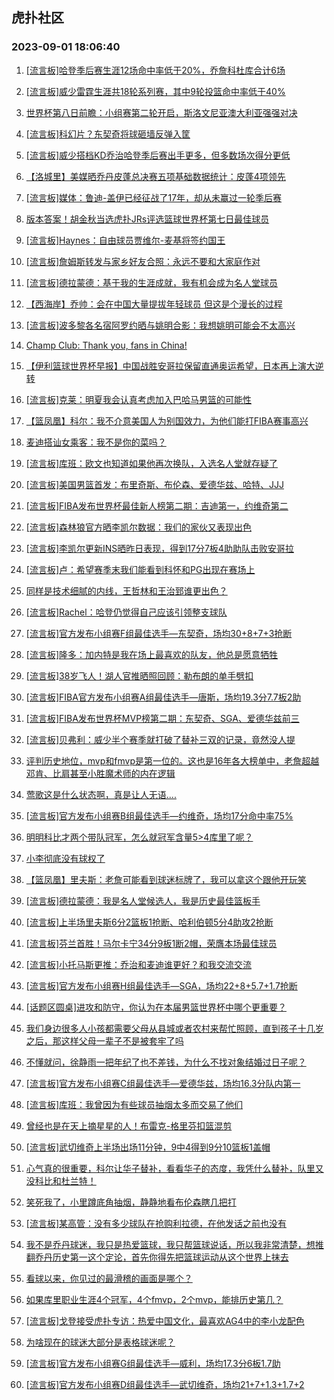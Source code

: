 ## 虎扑社区 
### 2023-09-01 18:06:40

1. [[流言板]哈登季后赛生涯12场命中率低于20%，乔詹科杜库合计6场](https://bbs.hupu.com/61935704.html)

2. [[流言板]威少雷霆生涯共18轮系列赛，其中9轮投篮命中率低于40%](https://bbs.hupu.com/61935291.html)

3. [世界杯第八日前瞻：小组赛第二轮开启，斯洛文尼亚澳大利亚强强对决](https://bbs.hupu.com/61934537.html)

4. [[流言板]科幻片？东契奇将球砸墙反弹入筐](https://bbs.hupu.com/61934287.html)

5. [[流言板]威少搭档KD乔治哈登季后赛出手更多，但多数场次得分更低](https://bbs.hupu.com/61935414.html)

6. [【洛城里】美媒晒乔丹皮蓬总决赛五项基础数据统计：皮蓬4项领先](https://bbs.hupu.com/61937071.html)

7. [[流言板]媒体：鲁迪-盖伊已经征战了17年，却从未赢过一轮季后赛](https://bbs.hupu.com/61936007.html)

8. [版本答案！胡金秋当选虎扑JRs评选篮球世界杯第七日最佳球员](https://bbs.hupu.com/61932851.html)

9. [[流言板]Haynes：自由球员贾维尔-麦基将签约国王](https://bbs.hupu.com/61932511.html)

10. [[流言板]詹姆斯转发与家乡好友合照：永远不要和大家庭作对](https://bbs.hupu.com/61932730.html)

11. [[流言板]德拉蒙德：基于我的生涯成就，我有机会成为名人堂球员](https://bbs.hupu.com/61936371.html)

12. [【西海岸】乔帅：会在中国大量提拔年轻球员 但这是个漫长的过程](https://bbs.hupu.com/61936501.html)

13. [[流言板]波多黎各名宿阿罗约晒与姚明合影：我想姚明可能会不太高兴](https://bbs.hupu.com/61932383.html)

14. [Champ Club: Thank you, fans in China!](https://bbs.hupu.com/61934884.html)

15. [【伊利篮球世界杯早报】中国战胜安哥拉保留直通奥运希望，日本再上演大逆转](https://bbs.hupu.com/61929577.html)

16. [[流言板]克莱：明夏我会认真考虑加入巴哈马男篮的可能性](https://bbs.hupu.com/61934273.html)

17. [【篮凤凰】科尔：我不介意美国人为别国效力，为他们能打FIBA赛事高兴](https://bbs.hupu.com/61937897.html)

18. [麦迪搭讪女乘客：我不是你的菜吗？](https://bbs.hupu.com/61932362.html)

19. [[流言板]库班：欧文也知道如果他再次换队，入选名人堂就存疑了](https://bbs.hupu.com/61936821.html)

20. [[流言板]美国男篮首发：布里奇斯、布伦森、爱德华兹、哈特、JJJ](https://bbs.hupu.com/61938373.html)

21. [[流言板]FIBA发布世界杯最佳新人榜第二期：吉迪第一，约维奇第二](https://bbs.hupu.com/61935463.html)

22. [[流言板]森林狼官方晒李凯尔数据：我们的家伙又表现出色](https://bbs.hupu.com/61933291.html)

23. [[流言板]李凯尔更新INS晒昨日表现，得到17分7板4助助队击败安哥拉](https://bbs.hupu.com/61934904.html)

24. [[流言板]卢：希望赛季末我们能看到科怀和PG出现在赛场上](https://bbs.hupu.com/61933771.html)

25. [同样是技术细腻的内线，王哲林和王治郅谁更出色？](https://bbs.hupu.com/61937729.html)

26. [[流言板]Rachel：哈登仍觉得自己应该引领整支球队](https://bbs.hupu.com/61933658.html)

27. [[流言板]官方发布小组赛F组最佳选手—东契奇，场均30+8+7+3抢断](https://bbs.hupu.com/61938021.html)

28. [[流言板]隆多：加内特是我在场上最喜欢的队友，他总是愿意牺牲](https://bbs.hupu.com/61937759.html)

29. [[流言板]38岁飞人！湖人官推晒照回顾：勒布朗的单手劈扣](https://bbs.hupu.com/61932188.html)

30. [[流言板]FIBA官方发布小组赛A组最佳选手—唐斯，场均19.3分7.7板2助](https://bbs.hupu.com/61937287.html)

31. [[流言板]FIBA发布世界杯MVP榜第二期：东契奇、SGA、爱德华兹前三](https://bbs.hupu.com/61935142.html)

32. [[流言板]贝弗利：威少半个赛季就打破了替补三双的记录，竟然没人提](https://bbs.hupu.com/61935033.html)

33. [评判历史地位，mvp和fmvp是第一位的。这也是16年各大榜单中，老詹超越邓肯、比肩甚至小胜魔术师的内在逻辑](https://bbs.hupu.com/61935270.html)

34. [莺歌这是什么状态啊，真是让人无语....](https://bbs.hupu.com/61938721.html)

35. [[流言板]官方发布小组赛B组最佳选手—约维奇，场均17分命中率75%](https://bbs.hupu.com/61937622.html)

36. [明明科比才两个带队冠军，怎么就冠军含量5>4库里了呢？](https://bbs.hupu.com/61937552.html)

37. [小李彻底没有球权了](https://bbs.hupu.com/61938767.html)

38. [【篮凤凰】里夫斯：老詹可能看到球迷标牌了，我可以拿这个跟他开玩笑](https://bbs.hupu.com/61937784.html)

39. [[流言板]德拉蒙德：我是名人堂候选人，我是历史最佳篮板手](https://bbs.hupu.com/61937822.html)

40. [[流言板]上半场里夫斯6分2篮板1抢断、哈利伯顿5分4助攻2抢断](https://bbs.hupu.com/61939012.html)

41. [[流言板]芬兰首胜！马尔卡宁34分9板1断2帽，荣膺本场最佳球员](https://bbs.hupu.com/61933671.html)

42. [[流言板]小托马斯更推：乔治和麦迪谁更好？和我交流交流](https://bbs.hupu.com/61934830.html)

43. [[流言板]官方发布小组赛H组最佳选手—SGA，场均22+8+5.7+1.7抢断](https://bbs.hupu.com/61938170.html)

44. [[话题区圆桌]进攻和防守，你认为在本届男篮世界杯中哪个更重要？](https://bbs.hupu.com/61936001.html)

45. [我们身边很多人小孩都需要父母从县城或者农村来帮忙照顾，直到孩子十几岁之后，那这样父母一辈子不是被套牢了吗](https://bbs.hupu.com/61934932.html)

46. [不懂就问，徐静雨一把年纪了也不差钱，为什么不找对象结婚过日子呢？](https://bbs.hupu.com/61935553.html)

47. [[流言板]官方发布小组赛C组最佳选手—爱德华兹，场均16.3分队内第一](https://bbs.hupu.com/61937770.html)

48. [[流言板]库班：我曾因为有些球员抽烟太多而交易了他们](https://bbs.hupu.com/61936587.html)

49. [曾经也是在天上摘星星的人！布雷克-格里芬扣篮混剪](https://bbs.hupu.com/61937000.html)

50. [[流言板]武切维奇上半场出场11分钟，9中4得到9分10篮板1盖帽](https://bbs.hupu.com/61938990.html)

51. [心气真的很重要，科尔让华子替补，看看华子的态度，我凭什么替补，队里又没科比和杜兰特！](https://bbs.hupu.com/61938566.html)

52. [笑死我了，小里蹲底角抽烟，静静地看布伦森瞎几把打](https://bbs.hupu.com/61938947.html)

53. [[流言板]某高管：没有多少球队在抢购利拉德，在他发话之前也没有](https://bbs.hupu.com/61936303.html)

54. [我不是乔丹球迷，我只是热爱篮球，我只帮篮球说话，所以我非常清楚，想推翻乔丹历史第一这个定论，首先你得先把篮球运动从这个世界上抹去](https://bbs.hupu.com/61937779.html)

55. [看球以来，你见过的最滑稽的画面是哪个？](https://bbs.hupu.com/61938508.html)

56. [如果库里职业生涯4个冠军，4个fmvp，2个mvp，能排历史第几？](https://bbs.hupu.com/61936593.html)

57. [[流言板]戈登接受虎扑专访：热爱中国文化，最喜欢AG4中的李小龙配色](https://bbs.hupu.com/61937934.html)

58. [为啥现在的球迷大部分是表格球迷呢？](https://bbs.hupu.com/61938348.html)

59. [[流言板]官方发布小组赛G组最佳选手—威利，场均17.3分6板1.7助](https://bbs.hupu.com/61938101.html)

60. [[流言板]官方发布小组赛D组最佳选手—武切维奇，场均21+7+1.3+1.7+2](https://bbs.hupu.com/61937854.html)


